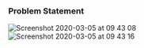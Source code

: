 ### Problem Statement

![Screenshot 2020-03-05 at 09 43 08](https://user-images.githubusercontent.com/26361028/75947276-ce3e9e80-5ec5-11ea-9f38-4450e5bdf377.png)
![Screenshot 2020-03-05 at 09 43 16](https://user-images.githubusercontent.com/26361028/75947278-d0a0f880-5ec5-11ea-8352-cf64f8e6e58c.png)
